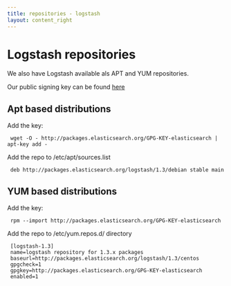 ```yaml
---
title: repositories - logstash
layout: content_right
---
```

# Logstash repositories

We also have Logstash available als APT and YUM repositories.

Our public signing key can be found [here](http://packages.elasticsearch.org/GPG-KEY-elasticsearch)

## Apt based distributions

Add the key:

     wget -O - http://packages.elasticsearch.org/GPG-KEY-elasticsearch | apt-key add -

Add the repo to /etc/apt/sources.list

     deb http://packages.elasticsearch.org/logstash/1.3/debian stable main


## YUM based distributions

Add the key:

     rpm --import http://packages.elasticsearch.org/GPG-KEY-elasticsearch

Add the repo to /etc/yum.repos.d/ directory

     [logstash-1.3]
     name=logstash repository for 1.3.x packages
     baseurl=http://packages.elasticsearch.org/logstash/1.3/centos
     gpgcheck=1
     gpgkey=http://packages.elasticsearch.org/GPG-KEY-elasticsearch
     enabled=1
